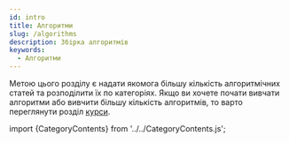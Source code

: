 ```yaml
---
id: intro
title: Алгоритми
slug: /algorithms
description: Збірка алгоритмів
keywords:
  - Алгоритми
---
```


Метою цього розділу є надати якомога більшу кількість алгоритмічних статей та розподілити їх по категоріях. Якщо ви хочете почати вивчати алгоритми або вивчити більшу кількість алгоритмів, то варто переглянути розділ [курси](/courses).

import {CategoryContents} from '../../CategoryContents.js';

<CategoryContents category="algorithms"/>
